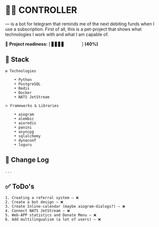 # 👨‍✈️ CONTROLLER

— is a bot for telegram that reminds me of the next debiting funds when I use a subscription. 
First of all, this is a pet-project that shows what technologies I work with and what I am capable of.

🏃 **Project readiness:** [ ▋▋▋▋⠀⠀⠀⠀⠀ ] **(40%)**

## 🚀 Stack
    
    ⚙️ Technologies

        • Python
        • PostgreSQL
        • Redis
        • Docker
        • NATS JetStream
    
    🔥 Frameworks & Libraries
        
        • aiogram
        • alembic
        • aioredis
        • panini
        • asyncpg
        • sqlalchemy
        • dynaconf
        • loguru


## 📄 Change Log
    
    ...
    


## ✅ ToDo's

    1. Creating a referral system — ❌
    2. Create a bot design — ❌
    3. Create Inline-calendar (maybe aiogram-dialogs?) — ❌
    4. Connect NATS JetStream — ❌
    5. Web-APP statistics and Donate Menu — ❌
    6. Add multilingualism (a lot of users) — ❌
